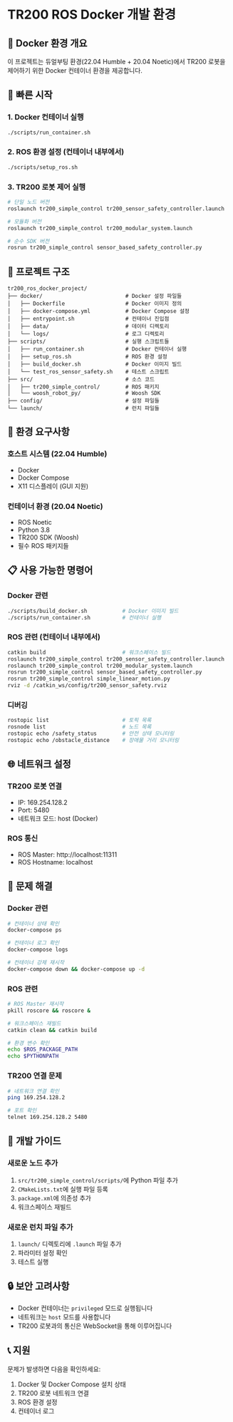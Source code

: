 # TR200 ROS Docker 개발 환경

## 🐳 Docker 환경 개요

이 프로젝트는 듀얼부팅 환경(22.04 Humble + 20.04 Noetic)에서 TR200 로봇을 제어하기 위한 Docker 컨테이너 환경을 제공합니다.

## 🚀 빠른 시작

### 1. Docker 컨테이너 실행
```bash
./scripts/run_container.sh
```

### 2. ROS 환경 설정 (컨테이너 내부에서)
```bash
./scripts/setup_ros.sh
```

### 3. TR200 로봇 제어 실행
```bash
# 단일 노드 버전
roslaunch tr200_simple_control tr200_sensor_safety_controller.launch

# 모듈화 버전
roslaunch tr200_simple_control tr200_modular_system.launch

# 순수 SDK 버전
rosrun tr200_simple_control sensor_based_safety_controller.py
```

## 📁 프로젝트 구조

```
tr200_ros_docker_project/
├── docker/                          # Docker 설정 파일들
│   ├── Dockerfile                   # Docker 이미지 정의
│   ├── docker-compose.yml           # Docker Compose 설정
│   ├── entrypoint.sh                # 컨테이너 진입점
│   ├── data/                        # 데이터 디렉토리
│   └── logs/                        # 로그 디렉토리
├── scripts/                         # 실행 스크립트들
│   ├── run_container.sh             # Docker 컨테이너 실행
│   ├── setup_ros.sh                 # ROS 환경 설정
│   ├── build_docker.sh              # Docker 이미지 빌드
│   └── test_ros_sensor_safety.sh    # 테스트 스크립트
├── src/                             # 소스 코드
│   ├── tr200_simple_control/        # ROS 패키지
│   └── woosh_robot_py/              # Woosh SDK
├── config/                          # 설정 파일들
└── launch/                          # 런치 파일들
```

## 🔧 환경 요구사항

### 호스트 시스템 (22.04 Humble)
- Docker
- Docker Compose
- X11 디스플레이 (GUI 지원)

### 컨테이너 환경 (20.04 Noetic)
- ROS Noetic
- Python 3.8
- TR200 SDK (Woosh)
- 필수 ROS 패키지들

## 📋 사용 가능한 명령어

### Docker 관련
```bash
./scripts/build_docker.sh           # Docker 이미지 빌드
./scripts/run_container.sh          # 컨테이너 실행
```

### ROS 관련 (컨테이너 내부에서)
```bash
catkin build                        # 워크스페이스 빌드
roslaunch tr200_simple_control tr200_sensor_safety_controller.launch
roslaunch tr200_simple_control tr200_modular_system.launch
rosrun tr200_simple_control sensor_based_safety_controller.py
rosrun tr200_simple_control simple_linear_motion.py
rviz -d /catkin_ws/config/tr200_sensor_safety.rviz
```

### 디버깅
```bash
rostopic list                       # 토픽 목록
rosnode list                        # 노드 목록
rostopic echo /safety_status        # 안전 상태 모니터링
rostopic echo /obstacle_distance    # 장애물 거리 모니터링
```

## 🌐 네트워크 설정

### TR200 로봇 연결
- IP: 169.254.128.2
- Port: 5480
- 네트워크 모드: host (Docker)

### ROS 통신
- ROS Master: http://localhost:11311
- ROS Hostname: localhost

## 🐛 문제 해결

### Docker 관련
```bash
# 컨테이너 상태 확인
docker-compose ps

# 컨테이너 로그 확인
docker-compose logs

# 컨테이너 강제 재시작
docker-compose down && docker-compose up -d
```

### ROS 관련
```bash
# ROS Master 재시작
pkill roscore && roscore &

# 워크스페이스 재빌드
catkin clean && catkin build

# 환경 변수 확인
echo $ROS_PACKAGE_PATH
echo $PYTHONPATH
```

### TR200 연결 문제
```bash
# 네트워크 연결 확인
ping 169.254.128.2

# 포트 확인
telnet 169.254.128.2 5480
```

## 📝 개발 가이드

### 새로운 노드 추가
1. `src/tr200_simple_control/scripts/`에 Python 파일 추가
2. `CMakeLists.txt`에 실행 파일 등록
3. `package.xml`에 의존성 추가
4. 워크스페이스 재빌드

### 새로운 런치 파일 추가
1. `launch/` 디렉토리에 `.launch` 파일 추가
2. 파라미터 설정 확인
3. 테스트 실행

## 🔒 보안 고려사항

- Docker 컨테이너는 `privileged` 모드로 실행됩니다
- 네트워크는 `host` 모드를 사용합니다
- TR200 로봇과의 통신은 WebSocket을 통해 이루어집니다

## 📞 지원

문제가 발생하면 다음을 확인하세요:
1. Docker 및 Docker Compose 설치 상태
2. TR200 로봇 네트워크 연결
3. ROS 환경 설정
4. 컨테이너 로그
